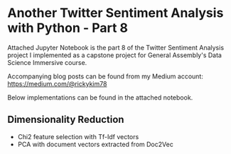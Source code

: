 # Another Twitter Sentiment Analysis with Python - Part 8

Attached Jupyter Notebook is the part 8 of the Twitter Sentiment Analysis project I implemented as a capstone project for General Assembly's Data Science Immersive course.

Accompanying blog posts can be found from my Medium account:
https://medium.com/@rickykim78

Below implementations can be found in the attached notebook.

## Dimensionality Reduction<br>
- Chi2 feature selection with Tf-Idf vectors
- PCA with document vectors extracted from Doc2Vec
